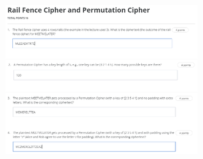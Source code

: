 ![question-1](assets/rail-fence/question-1.PNG)
![question-2](assets/rail-fence/question-2.PNG)
![question-3-4](assets/rail-fence/question-3-4.PNG)
